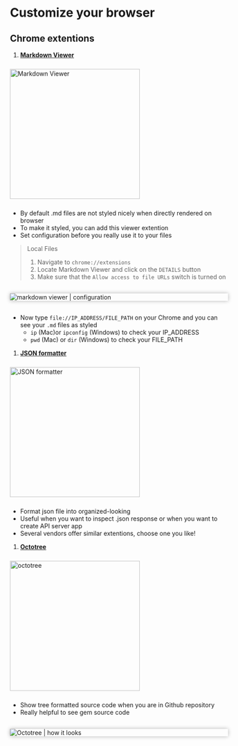 # Customize your browser

## Chrome extentions
1. [**Markdown Viewer**](https://chrome.google.com/webstore/detail/markdown-viewer/ckkdlimhmcjmikdlpkmbgfkaikojcbjk?hl=en)
  <img src="https://res.cloudinary.com/dwoaw9y1s/image/upload/v1548942699/boot_coding/Screen_Shot_2019-01-30_at_9.09.07.png" alt="Markdown Viewer" width=300 style="margin: 10px auto;">

  * By default .md files are not styled nicely when directly rendered on browser
  * To make it styled, you can add this viewer extention
  * Set configuration before you really use it to your files
  >Local Files
  >1. Navigate to `chrome://extensions`
  >2. Locate Markdown Viewer and click on the `DETAILS` button
  >3. Make sure that the `Allow access to file URLs` switch is turned on

  <img src="https://res.cloudinary.com/dwoaw9y1s/image/upload/v1548942699/boot_coding/Screen_Shot_2019-01-30_at_9.09.47.png" alt="markdown viewer | configuration" style="display: block; margin:30px auto; box-shadow: 0 0 10px rgb(180, 180, 180);">

  * Now type `file://IP_ADDRESS/FILE_PATH` on your Chrome and you can see your `.md` files as styled
    * `ip` (Mac)or `ipconfig` (Windows) to check your IP_ADDRESS
    * `pwd` (Mac) or `dir` (Windows) to check your FILE_PATH

1. [**JSON formatter**](https://chrome.google.com/webstore/detail/json-formatter/mhimpmpmffogbmmkmajibklelopddmjf?hl=en)
  <img src="https://res.cloudinary.com/dwoaw9y1s/image/upload/v1548942699/boot_coding/Screen_Shot_2019-01-31_at_9.07.23.png" alt="JSON formatter" width=300 style="margin: 10px auto;">

  * Format json file into organized-looking
  * Useful when you want to inspect .json response or when you want to create API server app
  * Several vendors offer similar extentions, choose one you like!

1. [**Octotree**](https://chrome.google.com/webstore/detail/octotree/bkhaagjahfmjljalopjnoealnfndnagc?hl=en)
  <img src="https://res.cloudinary.com/dwoaw9y1s/image/upload/v1548942698/boot_coding/Screen_Shot_2019-01-31_at_9.07.46.png" alt="octotree" width=300 style="margin: 10px auto;">

  * Show tree formatted source code when you are in Github repository
  * Really helpful to see gem source code
  <img src="https://res.cloudinary.com/dwoaw9y1s/image/upload/v1548944421/boot_coding/Screen_Shot_2019-01-31_at_23.20.02.png" alt="Octotree | how it looks" style="display: block; margin:30px auto; box-shadow: 0 0 10px rgb(180, 180, 180);">




